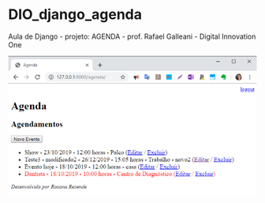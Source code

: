 # DIO_django_agenda
Aula de Django - projeto: AGENDA - prof. Rafael Galleani - Digital Innovation One

![](img/agenda.png)
